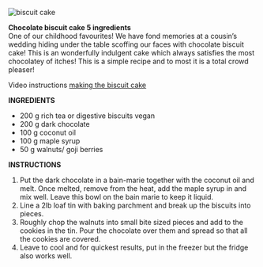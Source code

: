 ![biscuit cake](https://thehappypear.ie/wp-content/uploads/2021/07/4AA6E0E9-E817-494B-989F-82116BC7C5A7-1-2048x2048.jpg)

**Chocolate biscuit cake 5 ingredients**  
One of our childhood favourites! We have fond memories at a cousin’s wedding hiding under the table scoffing our faces with chocolate biscuit cake! 
This is an wonderfully indulgent cake which always satisfies the most chocolatey of itches! This is a simple recipe and to most it is a total crowd pleaser!

Video instructions [making the biscuit cake](https://thehappypear.ie/recipes/chocolate-biscuit-cake-with-5-ingredients/#recipe-video)

**INGREDIENTS**
 
* 200 g rich tea or digestive biscuits vegan  
* 200 g dark chocolate  
* 100 g coconut oil  
* 100 g maple syrup  
* 50 g walnuts/ goji berries  

**INSTRUCTIONS**
 
1. Put the dark chocolate in a bain-marie together with the coconut oil and melt. 
   Once melted, remove from the heat, add the maple syrup in and mix well. Leave this bowl on the bain marie to keep it liquid.
2. Line a 2lb loaf tin with baking parchment and break up the biscuits into pieces.
3. Roughly chop the walnuts into small bite sized pieces and add to the cookies in the tin. Pour the chocolate over them and spread so that all the cookies are covered.
4. Leave to cool and for quickest results, put in the freezer but the fridge also works well.
